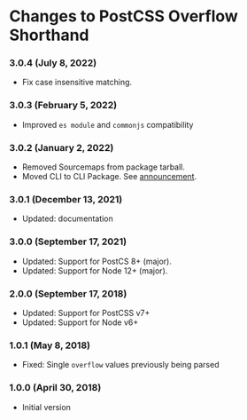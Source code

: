 # Changes to PostCSS Overflow Shorthand

### 3.0.4 (July 8, 2022)

- Fix case insensitive matching.

### 3.0.3 (February 5, 2022)

- Improved `es module` and `commonjs` compatibility

### 3.0.2 (January 2, 2022)

- Removed Sourcemaps from package tarball.
- Moved CLI to CLI Package. See [announcement](https://github.com/csstools/postcss-plugins/discussions/121).

### 3.0.1 (December 13, 2021)

- Updated: documentation

### 3.0.0 (September 17, 2021)

- Updated: Support for PostCS 8+ (major).
- Updated: Support for Node 12+ (major).

### 2.0.0 (September 17, 2018)

- Updated: Support for PostCSS v7+
- Updated: Support for Node v6+

### 1.0.1 (May 8, 2018)

- Fixed: Single `overflow` values previously being parsed

### 1.0.0 (April 30, 2018)

- Initial version

